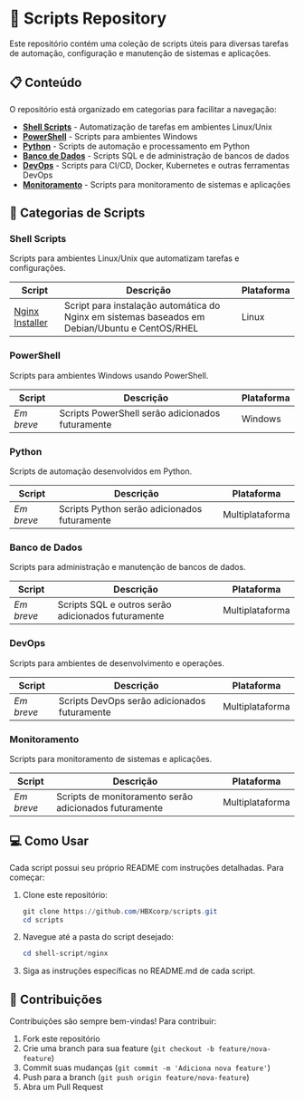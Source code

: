 # 🚀 Scripts Repository

Este repositório contém uma coleção de scripts úteis para diversas tarefas de automação, configuração e manutenção de sistemas e aplicações.

## 📋 Conteúdo

O repositório está organizado em categorias para facilitar a navegação:

- **[Shell Scripts](#shell-scripts)** - Automatização de tarefas em ambientes Linux/Unix
- **[PowerShell](#powershell)** - Scripts para ambientes Windows
- **[Python](#python)** - Scripts de automação e processamento em Python
- **[Banco de Dados](#banco-de-dados)** - Scripts SQL e de administração de bancos de dados
- **[DevOps](#devops)** - Scripts para CI/CD, Docker, Kubernetes e outras ferramentas DevOps
- **[Monitoramento](#monitoramento)** - Scripts para monitoramento de sistemas e aplicações

## 🔧 Categorias de Scripts

### Shell Scripts

Scripts para ambientes Linux/Unix que automatizam tarefas e configurações.

| Script | Descrição | Plataforma |
|--------|-----------|------------|
| [Nginx Installer](./shell-script/nginx/) | Script para instalação automática do Nginx em sistemas baseados em Debian/Ubuntu e CentOS/RHEL | Linux |

### PowerShell

Scripts para ambientes Windows usando PowerShell.

| Script | Descrição | Plataforma |
|--------|-----------|------------|
| *Em breve* | Scripts PowerShell serão adicionados futuramente | Windows |

### Python

Scripts de automação desenvolvidos em Python.

| Script | Descrição | Plataforma |
|--------|-----------|------------|
| *Em breve* | Scripts Python serão adicionados futuramente | Multiplataforma |

### Banco de Dados

Scripts para administração e manutenção de bancos de dados.

| Script | Descrição | Plataforma |
|--------|-----------|------------|
| *Em breve* | Scripts SQL e outros serão adicionados futuramente | Multiplataforma |

### DevOps

Scripts para ambientes de desenvolvimento e operações.

| Script | Descrição | Plataforma |
|--------|-----------|------------|
| *Em breve* | Scripts DevOps serão adicionados futuramente | Multiplataforma |

### Monitoramento

Scripts para monitoramento de sistemas e aplicações.

| Script | Descrição | Plataforma |
|--------|-----------|------------|
| *Em breve* | Scripts de monitoramento serão adicionados futuramente | Multiplataforma |

## 💻 Como Usar

Cada script possui seu próprio README com instruções detalhadas. Para começar:

1. Clone este repositório:
   ```powershell
   git clone https://github.com/HBXcorp/scripts.git
   cd scripts
   ```

2. Navegue até a pasta do script desejado:
   ```powershell
   cd shell-script/nginx
   ```

3. Siga as instruções específicas no README.md de cada script.

## 🤝 Contribuições

Contribuições são sempre bem-vindas! Para contribuir:

1. Fork este repositório
2. Crie uma branch para sua feature (`git checkout -b feature/nova-feature`)
3. Commit suas mudanças (`git commit -m 'Adiciona nova feature'`)
4. Push para a branch (`git push origin feature/nova-feature`)
5. Abra um Pull Request


